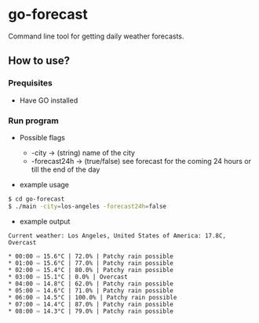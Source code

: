 # go-forecast
Command line tool for getting daily weather forecasts.

## How to use?
### Prequisites
- Have GO installed

### Run program
- Possible flags
    - -city -> (string) name of the city
    - -forecast24h -> (true/false) see forecast for the coming 24 hours or till the end of the day

- example usage
```bash
$ cd go-forecast
$ ./main -city=los-angeles -forecast24h=false
```

- example output
```
Current weather: Los Angeles, United States of America: 17.8C, Overcast

* 00:00 ⇨ 15.6°C | 72.0% | Patchy rain possible
* 01:00 ⇨ 15.6°C | 77.0% | Patchy rain possible
* 02:00 ⇨ 15.4°C | 80.0% | Patchy rain possible
* 03:00 ⇨ 15.1°C | 0.0% | Overcast
* 04:00 ⇨ 14.8°C | 62.0% | Patchy rain possible
* 05:00 ⇨ 14.6°C | 71.0% | Patchy rain possible
* 06:00 ⇨ 14.5°C | 100.0% | Patchy rain possible
* 07:00 ⇨ 14.4°C | 87.0% | Patchy rain possible
* 08:00 ⇨ 14.3°C | 79.0% | Patchy rain possible
```
